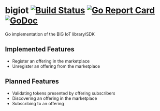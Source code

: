 # bigiot [![Build Status](https://travis-ci.org/thingful/bigiot.svg?branch=master)](https://travis-ci.org/thingful/bigiot) [![Go Report Card](https://goreportcard.com/badge/github.com/thingful/bigiot)](https://goreportcard.com/report/github.com/thingful/bigiot) [![GoDoc](https://godoc.org/github.com/thingful/bigiot?status.svg)](https://godoc.org/github.com/thingful/bigiot)


Go implementation of the BIG IoT library/SDK

## Implemented Features

* Register an offering in the marketplace
* Unregister an offering from the marketplace

## Planned Features

* Validating tokens presented by offering subscribers
* Discovering an offering in the marketplace
* Subscribing to an offering
